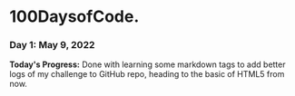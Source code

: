 # 100DaysofCode.

### Day 1: May 9, 2022

**Today's Progress:** Done with learning some markdown tags to add better logs of my challenge to GitHub repo, heading to the basic of HTML5 from now.
